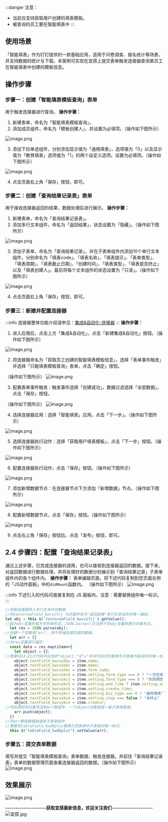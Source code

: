 :::danger
注意：

- 当前仅支持获取用户创建的填表模板。
- 被查询的员工要在智能填表中
:::
## 使用场景
「智能填表」作为钉钉提供的一款基础应用，适用于问卷调查、报名统计等场景，并支持数据的统计与下载。本案例可实现在宜搭上提交表单触发连接器查询某员工在智能填表中创建的模板信息。
## 操作步骤
### 步骤一：创建「智能填表模板查询」表单
用于触发连接器进行查询。
**操作步骤：**

1. 新建表单，命名为「智能填表模板查询」。
1. 添加成员组件，命名为「模板创建人」，并设置为必填项。（操作如下图所示）

![image.png](https://img.alicdn.com/imgextra/i2/O1CN01GaR7VN1ewjesdfexn_!!6000000003936-2-tps-1834-871.png)
​


3. 添加下拉单选组件，分别添加显示值为「通用填表」，选项值为「0」以及显示值为「教育填表」选项值为「1」的两个自定义选项。设置为必填项。（操作如下图所示）

![image.png](https://img.alicdn.com/imgextra/i4/O1CN01wAFJiU27aPCq2ZWjA_!!6000000007813-2-tps-1908-893.png)
​


4. 点击页面右上角「保存」按钮，即可。
### 步骤二：创建「查询结果记录表」表单
用于接收连接器返回的结果，数据处理后进行展示。
**操作步骤：**

1. 新建表单，命名为「查询结果记录表」。
1. 添加多行文本组件，命名为「返回结果」，状态设置为「隐藏」。（操作如下图所示）

![image.png](https://img.alicdn.com/imgextra/i3/O1CN01xa3IcI1E8BwK7Mwax_!!6000000000306-2-tps-1830-872.png)
​


3. 添加子表单，命名为「查询结果记录」，并在子表单组件内添加10个单行文本组件，分别命名为「填表code」、「填表名称」、「填表提示」、「表单类型」、「填表周期」、「填表截止日期」、「创建时间」、「填表类型」、「填表是否终止」以及「填表创建人」。最后将每个文本组件的状态设置为「只读」。（操作如下图所示）

![image.png](https://img.alicdn.com/imgextra/i1/O1CN01ZaFK3B24QNgp1RnBo_!!6000000007385-2-tps-1836-871.png)
​


4. 点击页面右上角「保存」按钮，即可。
### 步骤三：新建并配置连接器
:::info
连接器整体功能介绍请参见：[集成&自动化-连接器](https://www.yuque.com/yida/support/zevvr1?view=doc_embed)
:::
**操作步骤：**

1. 进入应用后，点击上方「集成&自动化」，点击「新建集成&自动化」按钮。（操作如下图所示）

![image.png](https://img.alicdn.com/imgextra/i4/O1CN0103DOZL1lw0KkgEhsy_!!6000000004882-2-tps-1908-878.png)
​


2. 将连接器命名为「获取员工创建的智能填表模板信息」，选择「表单事件触发」并选择「只能填表模板查询」表单，点击「确定」按钮。

（操作如下图所示）
![image.png](https://img.alicdn.com/imgextra/i2/O1CN016tW8rr1sYpbdFeKaK_!!6000000005779-2-tps-1914-885.png)
​


3. 配置表单事件触发：触发事件选择「创建成功」，数据过滤选择「全部数据」，点击「保存」按钮。

（操作如下图所示）
![image.png](https://img.alicdn.com/imgextra/i4/O1CN01kdy4121gIY8kNWxTV_!!6000000004119-2-tps-1920-951.png)
​


4. 选择连接器应用：选择「智能填表」应用，点击「下一步」。（操作如下图所示）

![image.png](https://img.alicdn.com/imgextra/i1/O1CN01KyodNh1wCcrmL740S_!!6000000006272-2-tps-1920-952.png)
​


5. 选择连接器执行动作：选择「获取用户填表模板」，点击「下一步」按钮。（操作如下图所示）

![image.png](https://img.alicdn.com/imgextra/i2/O1CN01HRpMvO2AC50ueTrpd_!!6000000008166-2-tps-1920-951.png)
​


6. 配置连接器执行动作，点击「保存」按钮。（操作如下图所示）

![image.png](https://img.alicdn.com/imgextra/i1/O1CN01eX8NYg1k9AURfjnpX_!!6000000004640-2-tps-1920-949.png)
​


7. 添加新增数据节点：在连接器节点下方添加「新增数据」节点。（操作如下图所示）

![image.png](https://img.alicdn.com/imgextra/i4/O1CN01CivfQr26Q2czQ1Jo2_!!6000000007655-2-tps-1920-951.png)
​


8. 配置新增数据节点，点击「保存」按钮。（操作如下图所示）

![image.png](https://img.alicdn.com/imgextra/i2/O1CN01b94TU326A0lIIQjf3_!!6000000007620-2-tps-1920-950.png)
​


9. 点击右上角「保存」按钮后，点击「发布」按钮，即可。
## 2.4 步骤四：配置「查询结果记录表」
通过上述步骤，已完成连接器的调用，也可以接收到连接器返回的数据。接下来，对返回数据进行数据处理，并将处理好的数据分别展示到「查询结果记录」子表单组件内的各个组件内。
**操作步骤：**
表单编辑页面，将下述代码复制到您页面左侧的「JS动作面板」中的`didMount`函数内。
（操作如下图所示）
![image.png](https://img.alicdn.com/imgextra/i1/O1CN01TFghjK1nNJZQ6iu0o_!!6000000005077-2-tps-1911-893.png)
​

:::info
下述引入的代码可直接复制在 JS 面板内，注意：需要替换组件唯一标识。
:::
```javascript
//获取连接器传入多行文本中的数据
//将textareaField_kwcv17cj 为页面中名为"返回结果"多行文本组件的唯一编码。
let obj = this.$('textareaField_kwcv17cj').getValue();
//因为obj变量的值为字符串形式，JSON.parse()方法用于将obj变量转换为对象形式。
  let res = JSON.parse(obj);
//创建一个空数组"arr"，用于存储处理完成的数据。
  let arr = []
//对res变量进行遍历
  const data = res.map(item=>{
    let object = {};
//需要将12~21行代码中出现的"object."与"="中间代码分别替换为子表单内各组件的唯一标识。
    object.textField_kwcvykby = item.name;
    object.textField_kwcvykbz = item.memo;
    object.textField_kwcvykbx = item.form_code;
    object.textField_kwcvykc0 = item.setting.form_type === 0 ? "一次性填表" : "周期性填表";
    object.textField_kwcvykc3 = item.setting.form_type === 0 ? "非周期性填表" : item.setting.loop_days;
    object.textField_kwcvykc5 = item.setting.end_time ? item.setting.end_time : "未设置截止日期";
    object.textField_kwcvykcb = item.setting.create_time;
    object.textField_kwcvykcc = item.setting.biz_type === 0 ? "通用填表" : "教育版填表";
    object.textField_kwcvykcd = item.setting.stop === false ? "未终止" : "已终止";
    object.textField_kwcvykce = item.creator;
//将处理好的对象添加到arr数组中，一个object对象就是一条子表单数据。
    arr.push(object);
  })
//将arr数组数据赋值给子表单组件
//需要将tableField_kwd6plxz替换为您表单中子表单的唯一标识。
  this.$("tableField_kwd6plxz").setValue(arr);
```
### 步骤五：提交表单数据
填写并提交「智能填表模板查询」表单数据，触发连接器。并前往「查询结果记录表」表单的数据管理页面查看连接器返回的数据。（操作如下图所示）
![image.png](https://img.alicdn.com/imgextra/i2/O1CN01aybbac22ev20b03hf_!!6000000007146-2-tps-1920-951.png)

## 效果展示
![image.png](https://img.alicdn.com/imgextra/i1/O1CN01dfHegi1LM7IBn5VkB_!!6000000001284-2-tps-1920-951.png)

**--------------------获取宜搭最新信息，欢迎关注我们--------------------**
![宜搭.jpg](https://img.alicdn.com/imgextra/i2/O1CN01kzPtvK1ktstAK4wDg_!!6000000004742-0-tps-1800-1012.jpg)
